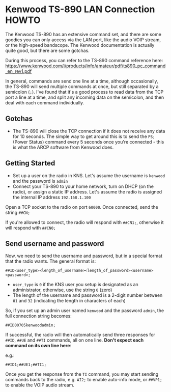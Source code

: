 # Kenwood TS-890 LAN Connection HOWTO

The Kenwood TS-890 has an extensive command set, and there are some goodies you can only access via the LAN port, like the audio VOIP stream, or the high-speed bandscope. The Kenwood documentation is actually quite good, but there are some gotchas.

During this process, you can refer to the TS-890 command reference here: https://www.kenwood.com/i/products/info/amateur/pdf/ts890_pc_command_en_rev1.pdf

In general, commands are send one line at a time, although occasionally, the TS-890 will send multiple commands at once, but still separated by a semicolon (`;`). I've found that it's a good process to read data from the TCP port a line at a time, and split any incoming data on the semicolon, and then deal with each command individually.

## Gotchas

* The TS-890 will close the TCP connection if it does not receive any data for 10 seconds. The simple way to get around this is to send the `PS;` (Power Status) command every 5 seconds once you're connected - this is what the ARCP software from Kenwood does.

## Getting Started

* Set up a user on the radio in KNS. Let's assume the username is `kenwood` and the password is `admin`
* Connect your TS-890 to your home network, turn on DHCP (on the radio), or assign a static IP address. Let's assume the radio is assigned the internal IP address `192.168.1.100`

Open a TCP socket to the radio on port `60000`. Once connected, send the string `##CN;`

If you're allowed to connect, the radio will respond with `##CN1;`, otherwise it will respond with `##CN0;`

## Send username and password

Now, we need to send the username and password, but in a special format that the radio wants. The general format is:

`##ID<user_type><length_of_username><length_of_password><username><password>;`

* `user_type` is `0` if the KNS user you setup is designated as an administrator, otherwise, use the string `0` (zero)
* The length of the username and password is a 2-digit number between `01` and `32` (indicating the length in characters of each)

So, if you set up an admin user named `kenwood` and the password `admin`, the full connection string becomes:

`##ID00705kenwoodadmin;`

If successful, the radio will then automatically send three responses for `##ID`, `##UE` and `##TI` commands, all on one line. **Don't expect each command on its own line here**:

e.g.:

`##ID1;##UE1;##TI1;`

Once you get the response from the `TI` command, you may start sending commands back to the radio, e.g. `AI2;` to enable auto-info mode, or `##VP1;` to enable the VOIP audio stream.
